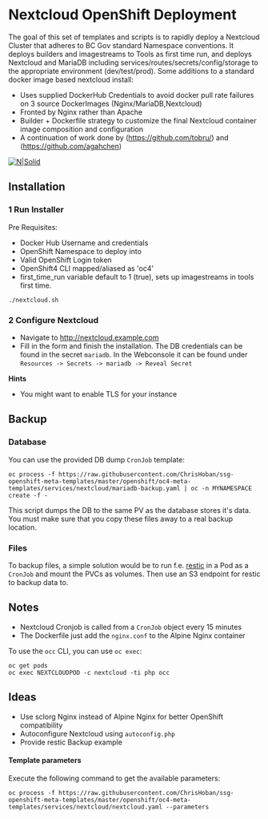 # Nextcloud OpenShift Deployment

The goal of this set of templates and scripts is to rapidly deploy a Nextcloud Cluster that adheres to BC Gov standard Namespace conventions. It deploys builders and imagestreams to Tools as first time run, and deploys Nextcloud and MariaDB including services/routes/secrets/config/storage to the appropriate environment (dev/test/prod). Some additions to a standard docker image based nextcloud install:

* Uses supplied DockerHub Credentials to avoid docker pull rate failures on 3 source DockerImages (Nginx/MariaDB,Nextcloud)
* Fronted by Nginx rather than Apache
* Builder + Dockerfile strategy to customize the final Nextcloud container image composition and configuration
* A continuation of work done by (https://github.com/tobru/) and (https://github.com/agahchen) 


[![N|Solid](https://github.com/ChrisHoban/ssg-openshift-meta-templates/raw/master/openshift/oc4-meta-templates/services/nextcloud/NextcloudOpenShiftDeployment.png)](https://github.com/ChrisHoban/ssg-openshift-meta-templates/raw/master/openshift/oc4-meta-templates/services/nextcloud/NextcloudOpenShiftDeployment.png)


## Installation


### 1 Run Installer

Pre Requisites:
* Docker Hub Username and credentials
* OpenShift Namespace to deploy into
* Valid OpenShift Login token
* OpenShift4 CLI mapped/aliased as 'oc4'
* first_time_run variable default to 1 (true), sets up imagestreams in tools first time.


```
./nextcloud.sh
```


### 2 Configure Nextcloud

* Navigate to http://nextcloud.example.com
* Fill in the form and finish the installation. The DB credentials can be
  found in the secret `mariadb`. In the Webconsole it can be found under
  `Resources -> Secrets -> mariadb -> Reveal Secret`

**Hints**

* You might want to enable TLS for your instance

## Backup

### Database

You can use the provided DB dump `CronJob` template:

```
oc process -f https://raw.githubusercontent.com/ChrisHoban/ssg-openshift-meta-templates/master/openshift/oc4-meta-templates/services/nextcloud/mariadb-backup.yaml | oc -n MYNAMESPACE create -f -
```

This script dumps the DB to the same PV as the database stores it's data.
You must make sure that you copy these files away to a real backup location.

### Files

To backup files, a simple solution would be to run f.e. [restic](http://restic.readthedocs.io/) in a Pod
as a `CronJob` and mount the PVCs as volumes. Then use an S3 endpoint for restic
to backup data to.

## Notes

* Nextcloud Cronjob is called from a `CronJob` object every 15 minutes
* The Dockerfile just add the `nginx.conf` to the Alpine Nginx container

To use the `occ` CLI, you can use `oc exec`:

```
oc get pods
oc exec NEXTCLOUDPOD -c nextcloud -ti php occ
```

## Ideas

* Use sclorg Nginx instead of Alpine Nginx for better OpenShift compatibility
* Autoconfigure Nextcloud using `autoconfig.php`
* Provide restic Backup example


#### Template parameters

Execute the following command to get the available parameters:

```
oc process -f https://raw.githubusercontent.com/ChrisHoban/ssg-openshift-meta-templates/master/openshift/oc4-meta-templates/services/nextcloud/nextcloud.yaml --parameters
```

